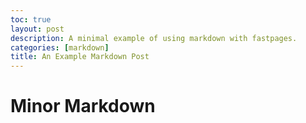 ```yaml
---
toc: true
layout: post
description: A minimal example of using markdown with fastpages.
categories: [markdown]
title: An Example Markdown Post
---
```

# Minor Markdown 